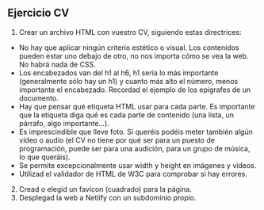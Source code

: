 ## Ejercicio CV

1. Crear un archivo HTML con vuestro CV, siguiendo estas directrices:

-   No hay que aplicar ningún criterio estético o visual. Los contenidos pueden estar uno debajo de otro, no nos importa cómo se vea la web. No habrá nada de CSS.
-   Los encabezados van del h1 al h6, h1 sería lo más importante (generalmente sólo hay un h1) y cuanto más alto el número, menos importante el encabezado. Recordad el ejemplo de los epígrafes de un documento.
-   Hay que pensar qué etiqueta HTML usar para cada parte. Es importante que la etiqueta diga qué es cada parte de contenido (una lista, un párrafo, algo importante...).
-   Es imprescindible que lleve foto. Si queréis podéis meter también algún vídeo o audio (el CV no tiene por qué ser para un puesto de programación, puede ser para una audición, para un grupo de música, lo que queráis).
-   Se permite excepcionalmente usar width y height en imágenes y vídeos.
-   Utilizad el validador de HTML de W3C para comprobar si hay errores.

2. Cread o elegid un favicon (cuadrado) para la página.
3. Desplegad la web a Netlify con un subdominio propio.
